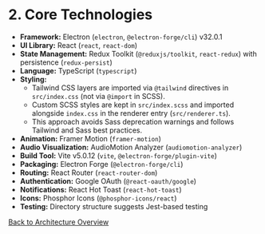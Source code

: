 # 2. Core Technologies

- **Framework:** Electron (`electron`, `@electron-forge/cli`) v32.0.1
- **UI Library:** React (`react`, `react-dom`)
- **State Management:** Redux Toolkit (`@reduxjs/toolkit`, `react-redux`) with persistence (`redux-persist`)
- **Language:** TypeScript (`typescript`)
- **Styling:**
  - Tailwind CSS layers are imported via `@tailwind` directives in `src/index.css` (not via `@import` in SCSS).
  - Custom SCSS styles are kept in `src/index.scss` and imported alongside `index.css` in the renderer entry (`src/renderer.ts`).
  - This approach avoids Sass deprecation warnings and follows Tailwind and Sass best practices.
- **Animation:** Framer Motion (`framer-motion`)
- **Audio Visualization:** AudioMotion Analyzer (`audiomotion-analyzer`)
- **Build Tool:** Vite v5.0.12 (`vite`, `@electron-forge/plugin-vite`)
- **Packaging:** Electron Forge (`@electron-forge/cli`)
- **Routing:** React Router (`react-router-dom`)
- **Authentication:** Google OAuth (`@react-oauth/google`)
- **Notifications:** React Hot Toast (`react-hot-toast`)
- **Icons:** Phosphor Icons (`@phosphor-icons/react`)
- **Testing:** Directory structure suggests Jest-based testing

[Back to Architecture Overview](./00-ARCHITECTURE-OVERVIEW.md)
